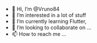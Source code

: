 - 👋 Hi, I’m @Vruno84
- 👀 I’m interested in a lot of stuff
- 🌱 I’m currently learning Flutter,
- 💞️ I’m looking to collaborate on ...
- 📫 How to reach me ...

<!---
Vruno84/Vruno84 is a ✨ special ✨ repository because its `README.md` (this file) appears on your GitHub profile.
You can click the Preview link to take a look at your changes.
--->
